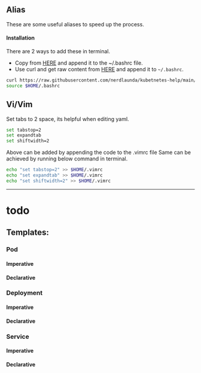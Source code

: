 ## Alias

These are some useful aliases to speed up the process.
#### Installation
There are 2 ways to add these in terminal. 
- Copy from [HERE](https://raw.githubusercontent.com/nerdlaunda/kubetnetes-help/main/.bashrc) and append it to the ~/.bashrc file.
- Use curl and get raw content from [HERE](https://raw.githubusercontent.com/nerdlaunda/kubetnetes-help/main/.bashrc) and append it to `~/.bashrc`.

```bash
curl https://raw.githubusercontent.com/nerdlaunda/kubetnetes-help/main/.bashrc >> $HOME/.bashrc
source $HOME/.bashrc
```

## Vi/Vim

Set tabs to 2 space, its helpful when editing yaml.
```bash
set tabstop=2
set expandtab
set shiftwidth=2
```
Above can be added by appending the code to the .vimrc file
Same can be achieved by running below command in terminal.
```bash
echo "set tabstop=2" >> $HOME/.vimrc
echo "set expandtab" >> $HOME/.vimrc
echo "set shiftwidth=2" >> $HOME/.vimrc
```

---
# todo
## Templates:
### Pod
#### Imperative

#### Declarative

### Deployment
#### Imperative

#### Declarative

### Service
#### Imperative

#### Declarative
